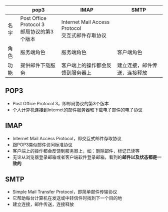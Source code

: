 |      | pop3             | IMAP                             | SMTP                         |
| ---- | ---------------- | -------------------------------- | ---------------------------- |
|   名字   |  Post Office Protocol 3<br/>邮局协议的第3个版本   |   Internet Mail Access Protocol<br/>交互式邮件存取协议 |                 |
| 角色 | 服务端角色       | 服务端角色                       | 客户端角色                   |
| 功能 | 提供邮件下载服务 | 客户端上的操作都会反馈到服务器上 | 建立连接，邮件传送，连接释放 |

## POP3
- Post Office Protocol 3，即邮局协议的第3个版本
- 个人计算机连接到Internet的邮件服务器和下载电子邮件的电子协议

## IMAP
- Internet Mail Access Protocol，即交互式邮件存取协议
- 跟POP3类似邮件访问标准协议
- 客户端上的操作都会反馈到服务器上，如：删除邮件，标记已读等
- 无论从浏览器登录邮箱或者客户端软件登录邮箱，看到的**邮件以及状态都是一致的**

## SMTP
- Simple Mail Transfer Protocol，即简单邮件传输协议
- 它帮助每台计算机在发送或中转信件时找到下一个目的地
- 建立连接，邮件传送，连接释放